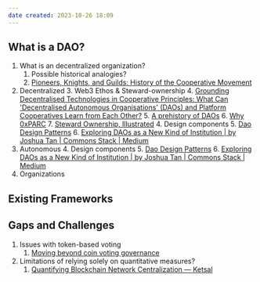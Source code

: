 ```yaml
---
date created: 2023-10-26 18:09
---
```


## What is a DAO?

1. What is an decentralized organization?
   1. Possible historical analogies?
   2. [Pioneers, Knights, and Guilds: History of the Cooperative Movement](https://econreview.berkeley.edu/pioneers-knights-and-guilds-history-of-the-cooperative-movement/)
2. Decentralized
   3. Web3 Ethos & Steward-ownership
   4. [Grounding Decentralised Technologies in Cooperative Principles: What Can 'Decentralised Autonomous Organisations' (DAOs) and Platform Cooperatives Learn from Each Other?](https://papers.ssrn.com/sol3/papers.cfm?abstract_id=3979223)
   5. [A prehistory of DAOs](https://gnosisguild.mirror.xyz/t4F5rItMw4-mlpLZf5JQhElbDfQ2JRVKAzEpanyxW1Q)
   6. [Why 0xPARC](https://0xparc.org/blog/why-0xPARC)
   7. [Steward Ownership, Illustrated](https://www.alternativeownershipadvisors.com/blog/illustrated)
   4. Design components
   5. [Dao Design Patterns](https://kelsienabben.substack.com/p/dao-design-patterns)
   6. [Exploring DAOs as a New Kind of Institution | by Joshua Tan | Commons Stack | Medium](https://medium.com/commonsstack/exploring-daos-as-a-new-kind-of-institution-8103e6b156d4)
3. Autonomous
   4. Design components
   5. [Dao Design Patterns](https://kelsienabben.substack.com/p/dao-design-patterns)
   6. [Exploring DAOs as a New Kind of Institution | by Joshua Tan | Commons Stack | Medium](https://medium.com/commonsstack/exploring-daos-as-a-new-kind-of-institution-8103e6b156d4)
4. Organizations

## Existing Frameworks

## Gaps and Challenges

1. Issues with token-based voting
	1. [Moving beyond coin voting governance](https://vitalik.ca/general/2021/08/16/voting3.html)
2. Limitations of relying solely on quantitative measures?
	1. [Quantifying Blockchain Network Centralization — Ketsal](https://www.ketsal.com/blog/quantifying-blockchain-network-centralization/)
